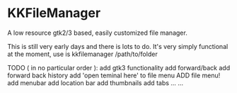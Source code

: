 # KKFileManager
A low resource gtk2/3 based, easily customized file manager.

This is still very early days and there is lots to do.
It's very simply functional at the moment, use is kkfilemanager /path/to/folder

TODO ( in no particular order ):
add gtk3 functionality
add forward/back
add forward back history
add 'open teminal here' to file menu
ADD file menu!
add menubar
add location bar
add thumbnails
add tabs
...
...

